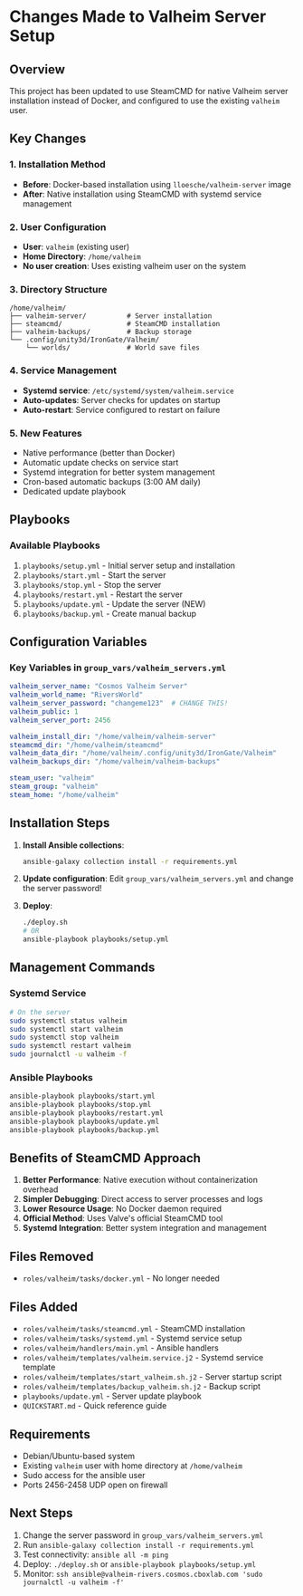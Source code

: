 # Changes Made to Valheim Server Setup

## Overview
This project has been updated to use SteamCMD for native Valheim server installation instead of Docker, and configured to use the existing `valheim` user.

## Key Changes

### 1. Installation Method
- **Before**: Docker-based installation using `lloesche/valheim-server` image
- **After**: Native installation using SteamCMD with systemd service management

### 2. User Configuration
- **User**: `valheim` (existing user)
- **Home Directory**: `/home/valheim`
- **No user creation**: Uses existing valheim user on the system

### 3. Directory Structure
```
/home/valheim/
├── valheim-server/          # Server installation
├── steamcmd/                # SteamCMD installation
├── valheim-backups/         # Backup storage
└── .config/unity3d/IronGate/Valheim/
    └── worlds/              # World save files
```

### 4. Service Management
- **Systemd service**: `/etc/systemd/system/valheim.service`
- **Auto-updates**: Server checks for updates on startup
- **Auto-restart**: Service configured to restart on failure

### 5. New Features
- Native performance (better than Docker)
- Automatic update checks on service start
- Systemd integration for better system management
- Cron-based automatic backups (3:00 AM daily)
- Dedicated update playbook

## Playbooks

### Available Playbooks
1. `playbooks/setup.yml` - Initial server setup and installation
2. `playbooks/start.yml` - Start the server
3. `playbooks/stop.yml` - Stop the server
4. `playbooks/restart.yml` - Restart the server
5. `playbooks/update.yml` - Update the server (NEW)
6. `playbooks/backup.yml` - Create manual backup

## Configuration Variables

### Key Variables in `group_vars/valheim_servers.yml`
```yaml
valheim_server_name: "Cosmos Valheim Server"
valheim_world_name: "RiversWorld"
valheim_server_password: "changeme123"  # CHANGE THIS!
valheim_public: 1
valheim_server_port: 2456

valheim_install_dir: "/home/valheim/valheim-server"
steamcmd_dir: "/home/valheim/steamcmd"
valheim_data_dir: "/home/valheim/.config/unity3d/IronGate/Valheim"
valheim_backups_dir: "/home/valheim/valheim-backups"

steam_user: "valheim"
steam_group: "valheim"
steam_home: "/home/valheim"
```

## Installation Steps

1. **Install Ansible collections**:
   ```bash
   ansible-galaxy collection install -r requirements.yml
   ```

2. **Update configuration**:
   Edit `group_vars/valheim_servers.yml` and change the server password!

3. **Deploy**:
   ```bash
   ./deploy.sh
   # OR
   ansible-playbook playbooks/setup.yml
   ```

## Management Commands

### Systemd Service
```bash
# On the server
sudo systemctl status valheim
sudo systemctl start valheim
sudo systemctl stop valheim
sudo systemctl restart valheim
sudo journalctl -u valheim -f
```

### Ansible Playbooks
```bash
ansible-playbook playbooks/start.yml
ansible-playbook playbooks/stop.yml
ansible-playbook playbooks/restart.yml
ansible-playbook playbooks/update.yml
ansible-playbook playbooks/backup.yml
```

## Benefits of SteamCMD Approach

1. **Better Performance**: Native execution without containerization overhead
2. **Simpler Debugging**: Direct access to server processes and logs
3. **Lower Resource Usage**: No Docker daemon required
4. **Official Method**: Uses Valve's official SteamCMD tool
5. **Systemd Integration**: Better system integration and management

## Files Removed
- `roles/valheim/tasks/docker.yml` - No longer needed

## Files Added
- `roles/valheim/tasks/steamcmd.yml` - SteamCMD installation
- `roles/valheim/tasks/systemd.yml` - Systemd service setup
- `roles/valheim/handlers/main.yml` - Ansible handlers
- `roles/valheim/templates/valheim.service.j2` - Systemd service template
- `roles/valheim/templates/start_valheim.sh.j2` - Server startup script
- `roles/valheim/templates/backup_valheim.sh.j2` - Backup script
- `playbooks/update.yml` - Server update playbook
- `QUICKSTART.md` - Quick reference guide

## Requirements
- Debian/Ubuntu-based system
- Existing `valheim` user with home directory at `/home/valheim`
- Sudo access for the ansible user
- Ports 2456-2458 UDP open on firewall

## Next Steps

1. Change the server password in `group_vars/valheim_servers.yml`
2. Run `ansible-galaxy collection install -r requirements.yml`
3. Test connectivity: `ansible all -m ping`
4. Deploy: `./deploy.sh` or `ansible-playbook playbooks/setup.yml`
5. Monitor: `ssh ansible@valheim-rivers.cosmos.cboxlab.com 'sudo journalctl -u valheim -f'`

